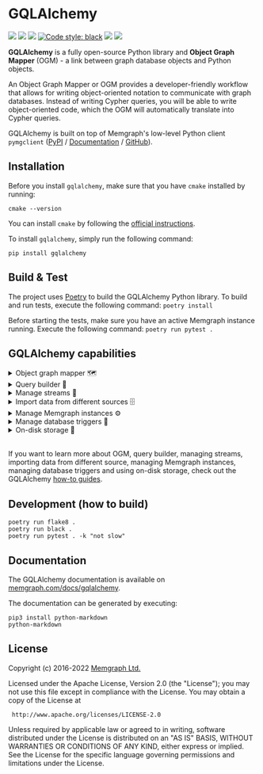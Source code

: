 # GQLAlchemy


<p>
    <a href="https://github.com/memgraph/gqlalchemy/actions"><img src="https://github.com/memgraph/gqlalchemy/workflows/Build%20and%20Test/badge.svg" /></a>
    <a href="https://github.com/memgraph/gqlalchemy/blob/main/LICENSE"><img src="https://img.shields.io/github/license/memgraph/gqlalchemy" /></a>
    <a href="https://pypi.org/project/gqlalchemy"><img src="https://img.shields.io/pypi/v/gqlalchemy" /></a>
    <a href="https://github.com/psf/black"><img alt="Code style: black" src="https://img.shields.io/badge/code%20style-black-000000.svg"></a>
    <a href="https://memgraph.com/docs/gqlalchemy" alt="Documentation"><img src="https://img.shields.io/badge/documentation-GQLAlchemy-orange" /></a>
    <a href="https://github.com/memgraph/gqlalchemy/stargazers" alt="Stargazers"><img src="https://img.shields.io/github/stars/memgraph/gqlalchemy?style=social" /></a>
</p>

**GQLAlchemy** is a fully open-source Python library and **Object Graph Mapper** (OGM) - a link between graph database objects and Python objects.

An Object Graph Mapper or OGM provides a developer-friendly workflow that allows for writing object-oriented notation to communicate with graph databases. Instead of writing Cypher queries, you will be able to write object-oriented code, which the OGM will automatically translate into Cypher queries.

GQLAlchemy is built on top of Memgraph's low-level Python client `pymgclient`
([PyPI](https://pypi.org/project/pymgclient/) /
[Documentation](https://memgraph.github.io/pymgclient/) /
[GitHub](https://github.com/memgraph/pymgclient)).

## Installation

Before you install `gqlalchemy`, make sure that you have `cmake` installed by running:
```
cmake --version
```
You can install `cmake` by following the [official instructions](https://cgold.readthedocs.io/en/latest/first-step/installation.html#).

To install `gqlalchemy`, simply run the following command:
```
pip install gqlalchemy
```

## Build & Test

The project uses [Poetry](https://python-poetry.org/) to build the GQLAlchemy Python library. To build and run tests, execute the following command:
`poetry install`

Before starting the tests, make sure you have an active Memgraph instance running. Execute the following command:
`poetry run pytest .`

## GQLAlchemy capabilities

<details>
<summary>Object graph mapper 🗺️</summary>
<br>

Below you can see an example of how to create `User` and `Language` node classes, and a relationship class of type `SPEAKS`. Along with that, you can see how to create a new node and relationship and how to save them in the database. After that, you can load those nodes and relationship from the database.
<br>
<br>

```python
from gqlalchemy import Memgraph, Node, Relationship, Field
from typing import Optional

db = Memgraph()

class User(Node, index=True, db=db):
    id: str = Field(index=True, exist=True, unique=True, db=db)

class Language(Node):
    name: str = Field(unique=True, db=db)

class Speaks(Relationship, type="SPEAKS"):
    pass

user = User(id="3", username="John").save(db)
language = Language(name="en").save(db)
speaks_rel = Speaks(
    _start_node_id = user._id,
    _end_node_id = language._id
).save(db)

loaded_user = User(id="3").load(db=db)
print(loaded_user)
loaded_speaks = Speaks(
        _start_node_id=user._id,
        _end_node_id=language._id
    ).load(db)
print(loaded_speaks)
```
</details>

<details>
<summary>Query builder 🔨</summary>
<br>
When building a Cypher query, you can use a set of methods that are wrappers around Cypher clauses. 
<br>
<br>

```python
from gqlalchemy import create, match

query_create = create()
        .node(labels="Person", name="Leslie")
        .to(edge_label="FRIENDS_WITH")
        .node(labels="Person", name="Ron")
        .execute()

query_match = match()
        .node(labels="Person", variable="p1")
        .to()
        .node(labels="Person", variable="p2")
        .where(item="p1.name", operator="=", literal="Leslie")
        .return_({"p1":"p1"})
        .execute()
```
</details>

<details>
<summary>Manage streams 🚰</summary>
<br>

You can create and start Kafka or Pulsar stream using GQLAlchemy. 
<br>

**Kafka stream** 
```python
from gqlalchemy import MemgraphPulsarStream

stream = MemgraphPulsarStream(name="ratings_stream", topics=["ratings"], transform="movielens.rating", service_url="localhost:6650")
db.create_stream(stream)
db.start_stream(stream)
```

**Pulsar stream**
```python
from gqlalchemy import MemgraphKafkaStream

stream = MemgraphKafkaStream(name="ratings_stream", topics=["ratings"], transform="movielens.rating", bootstrap_servers="localhost:9093")
db.create_stream(stream)
db.start_stream(stream)
```
</details>

<details>
<summary>Import data from different sources 🗄️</summary>
<br>

**Import table data to a graph database**

You can translate table data from a file to graph data and import it to Memgraph. Currently, we support reading of CSV, Parquet, ORC and IPC/Feather/Arrow file formats via the PyArrow package.

Read all about it in [table to graph importer how-to guide](https://memgraph.com/docs/gqlalchemy/how-to-guides/loaders/table-to-graph-importer).

**Make a custom file system importer**

If you want to read from a file system not currently supported by GQLAlchemy, or use a file type currently not readable, you can implement your own by extending abstract classes `FileSystemHandler` and `DataLoader`, respectively.

Read all about it in [custom file system importer how-to guide](https://memgraph.com/docs/gqlalchemy/how-to-guides/loaders/custom-file-system-importer).

</details>

<details>
<summary>Manage Memgraph instances ⚙️</summary>
<br>

You can start, stop, connect to and monitor Memgraph instances with GQLAlchemy.

**Manage Memgraph Docker instance**

```python
from gqlalchemy.instance_runner import (
    DockerImage,
    MemgraphInstanceDocker
)

memgraph_instance = MemgraphInstanceDocker(
    docker_image=DockerImage.MEMGRAPH, docker_image_tag="latest", host="0.0.0.0", port=7687
)
memgraph = memgraph_instance.start_and_connect(restart=False)

memgraph.execute_and_fetch("RETURN 'Memgraph is running' AS result"))[0]["result"]
```

**Manage Memgraph binary instance**

```python
from gqlalchemy.instance_runner import MemgraphInstanceBinary

memgraph_instance = MemgraphInstanceBinary(
    host="0.0.0.0", port=7698, binary_path="/usr/lib/memgraph/memgraph", user="memgraph"
)
memgraph = memgraph_instance.start_and_connect(restart=False)

memgraph.execute_and_fetch("RETURN 'Memgraph is running' AS result"))[0]["result"]
```
</details>

<details>
<summary>Manage database triggers 🔫</summary>
<br>

Because Memgraph supports database triggers on `CREATE`, `UPDATE` and `DELETE` operations, GQLAlchemy also implements a simple interface for maintaining these triggers.

```python
from gqlalchemy import Memgraph, MemgraphTrigger
from gqlalchemy.models import (
    TriggerEventType,
    TriggerEventObject,
    TriggerExecutionPhase,
)

db = Memgraph()

trigger = MemgraphTrigger(
    name="ratings_trigger",
    event_type=TriggerEventType.CREATE,
    event_object=TriggerEventObject.NODE,
    execution_phase=TriggerExecutionPhase.AFTER,
    statement="UNWIND createdVertices AS node SET node.created_at = LocalDateTime()",
)

db.create_trigger(trigger)
triggers = db.get_triggers()
print(triggers)
```
</details>

<details>
<summary>On-disk storage 💽</summary>
<br>
Since Memgraph is an in-memory graph database, the GQLAlchemy library provides an on-disk storage solution for large properties not used in graph algorithms. This is useful when nodes or relationships have metadata that doesn’t need to be used in any of the graph algorithms that need to be carried out in Memgraph, but can be fetched after. Learn all about it in the [on-disk storage how-to guide](https://memgraph.com/docs/gqlalchemy/how-to-guides/on-disk-storage).
</details>

<br>

If you want to learn more about OGM, query builder, managing streams, importing data from different source, managing Memgraph instances, managing database triggers and using on-disk storage, check out the GQLAlchemy [how-to guides](https://memgraph.com/docs/gqlalchemy/how-to-guides).

## Development (how to build)
```
poetry run flake8 .
poetry run black .
poetry run pytest . -k "not slow"
```

## Documentation

The GQLAlchemy documentation is available on [memgraph.com/docs/gqlalchemy](https://memgraph.com/docs/gqlalchemy/).

The documentation can be generated by executing:
```
pip3 install python-markdown
python-markdown
```

## License

Copyright (c) 2016-2022 [Memgraph Ltd.](https://memgraph.com)

Licensed under the Apache License, Version 2.0 (the "License"); you may not use
this file except in compliance with the License. You may obtain a copy of the
License at

     http://www.apache.org/licenses/LICENSE-2.0

Unless required by applicable law or agreed to in writing, software distributed
under the License is distributed on an "AS IS" BASIS, WITHOUT WARRANTIES OR
CONDITIONS OF ANY KIND, either express or implied. See the License for the
specific language governing permissions and limitations under the License.
